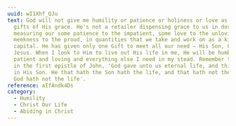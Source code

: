 ```yaml
---
uuid: wI1Xhf_QJu
text: God will not give me humility or patience or holiness or love as separate
  gifts of His grace. He's not a retailer dispensing grace to us in doses,
  measuring our some patience to the impatient, some love to the unloving, some
  meekness to the proud, in quantities that we take and work on as a kind of
  capital. He has given only one Gift to meet all our need — His Son, Christ
  Jesus. When I look to Him to live out His life in me, He will be humble and
  patient and loving and everything else I need in my stead. Remember the word
  in the first epistle of John, 'God gave unto us eternal life, and this life is
  in His Son. He that hath the Son hath the life, and that hath not the Son of
  God hath not the life'.
reference: aIfAndk4Ds
category:
  - Humility
  - Christ Our Life
  - Abiding in Christ
---
```

